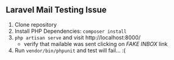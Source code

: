 ## Laravel Mail Testing Issue

1. Clone repository
2. Install PHP Dependencies: `composer install`
3. `php artisan serve` and visit http://localhost:8000/
    - verify that mailable was sent clicking on _FAKE INBOX_ link
4. Run `vendor/bin/phpunit` and test will fail... :(